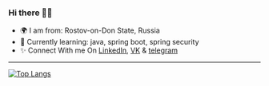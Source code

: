 ### Hi there 🐱‍👤

- 🌍 I am from: Rostov-on-Don State, Russia
- 🌱 Currently learning: java, spring boot, spring security
- ✨ Connect With me On [LinkedIn](https://www.linkedin.com/in/nuhmanpk), [VK](https://vk.com/nuhni_bebrochki) & [telegram](https://t.me/grengof)

---

[![Top Langs](https://github-readme-stats.vercel.app/api/top-langs/?username=shmvsky&hide=css&layout=compact)](https://github.com/anuraghazra/github-readme-stats)
